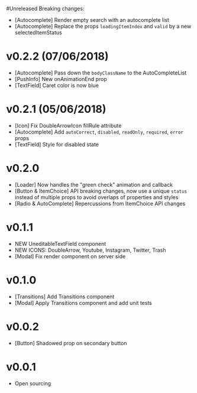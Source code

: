 #Unreleased
Breaking changes:
- [Autocomplete] Render empty search with an autocomplete list
- [Autocomplete] Replace the props `loadingItemIndex` and `valid` by a new selectedItemStatus

# v0.2.2 (07/06/2018)
- [Autocomplete] Pass down the `bodyClassName` to the AutoCompleteList
- [PushInfo] New onAnimationEnd prop
- [TextField] Caret color is now blue

# v0.2.1 (05/06/2018)
- [Icon] Fix DoubleArrowIcon fillRule attribute
- [Autocomplete] Add `autoCorrect`, `disabled`, `readOnly`, `required`, `error` props
- [TextField] Style for disabled state

# v0.2.0
- [Loader] Now handles the "green check" animation and callback
- [Button & ItemChoice] API breaking changes, now use a unique `status` instead of multiple props to avoid overlaps of properties and styles
- [Radio & AutoComplete] Repercussions from ItemChoice API changes

# v0.1.1
- NEW UneditableTextField component
- NEW ICONS: DoubleArrow, Youtube, Instagram, Twitter, Trash
- [Modal] Fix render component on server side

# v0.1.0
- [Transitions] Add Transitions component
- [Modal] Apply Transitions component and add unit tests

# v0.0.2
- [Button] Shadowed prop on secondary button

# v0.0.1
- Open sourcing
